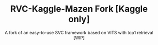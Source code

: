 <div align="center">
<h1>RVC-Kaggle-Mazen Fork [Kaggle only] </h1>
A fork of an easy-to-use SVC framework based on VITS with top1 retrieval [WIP]<br><br>
<b>
